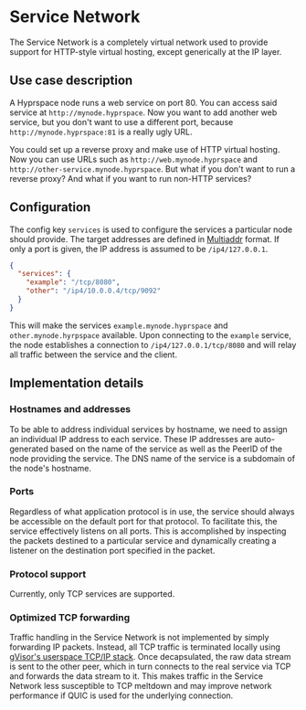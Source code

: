 # Service Network

The Service Network is a completely virtual network used to provide support for HTTP-style virtual hosting, except generically at the IP layer.

## Use case description

A Hyprspace node runs a web service on port 80. You can access said service at `http://mynode.hyprspace`. Now you want to add another web service, but you don't want to use a different port, because `http://mynode.hyprspace:81` is a really ugly URL.

You could set up a reverse proxy and make use of HTTP virtual hosting. Now you can use URLs such as `http://web.mynode.hyprspace` and `http://other-service.mynode.hyprspace`. But what if you don't want to run a reverse proxy? And what if you want to run non-HTTP services?

## Configuration

The config key `services` is used to configure the services a particular node should provide. The target addresses are defined in [Multiaddr](https://multiformats.io/multiaddr/) format. If only a port is given, the IP address is assumed to be `/ip4/127.0.0.1`.

```json
{
  "services": {
    "example": "/tcp/8080",
    "other": "/ip4/10.0.0.4/tcp/9092"
  }
}
```
This will make the services `example.mynode.hyprspace` and `other.mynode.hyrpspace` available. Upon connecting to the `example` service, the node establishes a connection to `/ip4/127.0.0.1/tcp/8080` and will relay all traffic between the service and the client.


## Implementation details

### Hostnames and addresses

To be able to address individual services by hostname, we need to assign an individual IP address to each service. These IP addresses are auto-generated based on the name of the service as well as the PeerID of the node providing the service. The DNS name of the service is a subdomain of the node's hostname.

### Ports

Regardless of what application protocol is in use, the service should always be accessible on the default port for that protocol. To facilitate this, the service effectively listens on all ports. This is accomplished by inspecting the packets destined to a particular service and dynamically creating a listener on the destination port specified in the packet.

### Protocol support

Currently, only TCP services are supported.

### Optimized TCP forwarding

Traffic handling in the Service Network is not implemented by simply forwarding IP packets. Instead, all TCP traffic is terminated locally using [gVisor's userspace TCP/IP stack](https://github.com/google/gvisor/tree/master/pkg/tcpip). Once decapsulated, the raw data stream is sent to the other peer, which in turn connects to the real service via TCP and forwards the data stream to it. This makes traffic in the Service Network less susceptible to TCP meltdown and may improve network performance if QUIC is used for the underlying connection.
